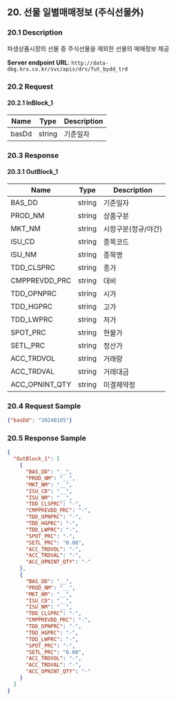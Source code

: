 ## 20. 선물 일별매매정보 (주식선물外)

### 20.1 Description
파생상품시장의 선물 중 주식선물을 제외한 선물의 매매정보 제공

**Server endpoint URL**: `http://data-dbg.krx.co.kr/svc/apis/drv/fut_bydd_trd`

### 20.2 Request

#### 20.2.1 InBlock_1
| Name   | Type   | Description |
|--------|--------|-------------|
| basDd  | string | 기준일자    |

### 20.3 Response

#### 20.3.1 OutBlock_1
| Name            | Type   | Description      |
|-----------------|--------|------------------|
| BAS_DD          | string | 기준일자         |
| PROD_NM         | string | 상품구분         |
| MKT_NM          | string | 시장구분(정규/야간) |
| ISU_CD          | string | 종목코드         |
| ISU_NM          | string | 종목명           |
| TDD_CLSPRC      | string | 종가             |
| CMPPREVDD_PRC   | string | 대비             |
| TDD_OPNPRC      | string | 시가             |
| TDD_HGPRC       | string | 고가             |
| TDD_LWPRC       | string | 저가             |
| SPOT_PRC        | string | 현물가           |
| SETL_PRC        | string | 정산가           |
| ACC_TRDVOL      | string | 거래량           |
| ACC_TRDVAL      | string | 거래대금         |
| ACC_OPNINT_QTY  | string | 미결제약정       |

### 20.4 Request Sample
```json
{"basDd": "20240105"}
```

### 20.5 Response Sample
```json
{
  "OutBlock_1": [
    {
      "BAS_DD": "__",
      "PROD_NM": "__",
      "MKT_NM": "__",
      "ISU_CD": "__",
      "ISU_NM": "__",
      "TDD_CLSPRC": "-",
      "CMPPREVDD_PRC": "-",
      "TDD_OPNPRC": "-",
      "TDD_HGPRC": "-",
      "TDD_LWPRC": "-",
      "SPOT_PRC": "-",
      "SETL_PRC": "0.00",
      "ACC_TRDVOL": "-",
      "ACC_TRDVAL": "-",
      "ACC_OPNINT_QTY": "-"
    },
    {
      "BAS_DD": "__",
      "PROD_NM": "__",
      "MKT_NM": "__",
      "ISU_CD": "__",
      "ISU_NM": "__",
      "TDD_CLSPRC": "-",
      "CMPPREVDD_PRC": "-",
      "TDD_OPNPRC": "-",
      "TDD_HGPRC": "-",
      "TDD_LWPRC": "-",
      "SPOT_PRC": "-",
      "SETL_PRC": "0.00",
      "ACC_TRDVOL": "-",
      "ACC_TRDVAL": "-",
      "ACC_OPNINT_QTY": "-"
    }
  ]
}
```
